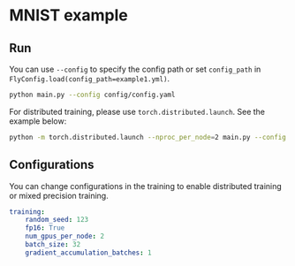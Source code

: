 # MNIST example


## Run

You can use `--config` to specify the config path or set `config_path` in `FlyConfig.load(config_path=example1.yml)`.

```bash
python main.py --config config/config.yaml
```

For distributed training, please use `torch.distributed.launch`. See the example below:

```bash
python -m torch.distributed.launch --nproc_per_node=2 main.py --config config/config.yaml training.num_gpus_per_node=2
```


## Configurations

You can change configurations in the training to enable distributed training or mixed precision training.

```yaml
training:
    random_seed: 123
    fp16: True
    num_gpus_per_node: 2
    batch_size: 32
    gradient_accumulation_batches: 1
```

